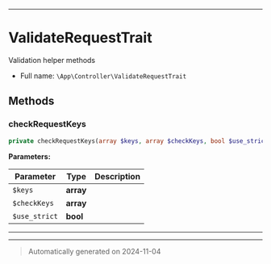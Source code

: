 ***

# ValidateRequestTrait

Validation helper methods



* Full name: `\App\Controller\ValidateRequestTrait`




## Methods


### checkRequestKeys



```php
private checkRequestKeys(array $keys, array $checkKeys, bool $use_strict = true): bool
```








**Parameters:**

| Parameter | Type | Description |
|-----------|------|-------------|
| `$keys` | **array** |  |
| `$checkKeys` | **array** |  |
| `$use_strict` | **bool** |  |





***

***
> Automatically generated on 2024-11-04

